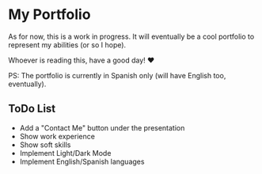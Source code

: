 # My Portfolio

As for now, this is a work in progress. It will eventually be a cool portfolio to represent my abilities (or so I hope).

Whoever is reading this, have a good day! ♥

PS: The portfolio is currently in Spanish only (will have English too, eventually).


## ToDo List
- Add a "Contact Me" button under the presentation
- Show work experience
- Show soft skills
- Implement Light/Dark Mode
- Implement English/Spanish languages